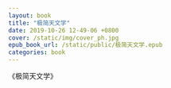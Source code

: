 ```yaml
---
layout: book
title: "极简天文学"
date: 2019-10-26 12-49-06 +0800
cover: /static/img/cover_ph.jpg
epub_book_url: /static/public/极简天文学.epub
categories: book
---
```


《极简天文学》
